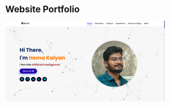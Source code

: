 # Website Portfolio

![Hema Kalyan](https://github.com/KalyanM45/KalyanM45.github.io/blob/main/assets/images/Sampleweb.png)
